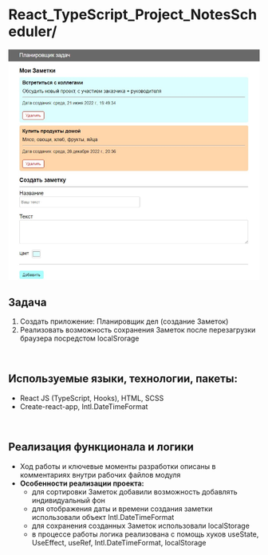 # React_TypeScript_Project_NotesScheduler/
 
![alt text](https://github.com/AntonioMikhailov/AntonioMikhailov/blob/main/assets/notes.jpg)
## Задача
1.	Создать приложение: Планировщик дел  (создание Заметок) 
2.	Реализовать возможность сохранения Заметок после перезагрузки браузера посредстом localSrorage

  

&nbsp;
## Используемые языки, технологии, пакеты:
-	React JS (TypeScript, Hooks), HTML, SCSS
- Create-react-app, Intl.DateTimeFormat 

&nbsp;
## Реализация функционала и логики
-	Ход работы и ключевые моменты разработки описаны в комментариях внутри рабочих файлов модуля 
- **Особенности реализации проекта:**
    - для сортировки Заметок добавили возможность добавлять индивидуальный фон
    - для отображения даты и времени создания заметки использовали объект  Intl.DateTimeFormat
    - для сохранения созданных Заметок использовали localStorage
    -	в процессе работы логика реализована с помощь хуков useState, UseEffect, useRef, Intl.DateTimeFormat, localStorage
  
    
